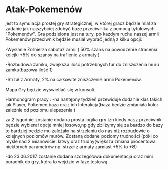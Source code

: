 # Atak-Pokemenów

jest to symulacja prostej gry strategicznej, w której gracz będzie miał za zadanie jak najszybciej zdobyć bazę przeciwnika z pomocą tytułowych "Pokemenów". 
Gra podzielona jest na tury, po każdym ruchu naszej armii Pokemenów przeciwnik będzie musiał wybrać jedną z kilku opcji:

-Wysłanie Żołnierza sabotaż armii ( 50% szans na powodzenie stracenia kolejki +5% do szansy na trafienie z armaty )

-Rozbudowa zamku, zwiększa ilość potrzebnych tur do zniszczenia muru zamku(bazowa ilość 1)

-Strzał z Armaty, 2% na całkowite zniszczenie armii Pokemenów.

Mapa Gry będzie wyświetlać się w konsoli.

Harmonogram pracy :
-na następny tydzień przewiduje dodanie klas takich jak Player, Pokemen,baza oraz ich Interakcja(baza będzie zmianiała kolor zależnie od poziomu ulepszenia )

za 2 tygodnie zostanie dodana prosta logika gry tzn kiedy nasz przeciwnik będzie wybierał opcje mniej losowo,np  gdy zbliżymy się za bardzo do bazy to  bardziej będzie mu zależało na strzelaniu do nas niż rozbudowie o kolejnych poziomów murów. Zostaną dodane poziomy trudności (póki co myśle nad 2 mianowicie: łatwy oraz trudny(większa zmiana procentowa niektórych parametrów np. strzał z armaty zamiast +5% to +8)

-do 23.06.2017 zostanie dodana szczegółowa dokumentacja oraz mini poradnik do gry, która to wejdzie w faze testową .
